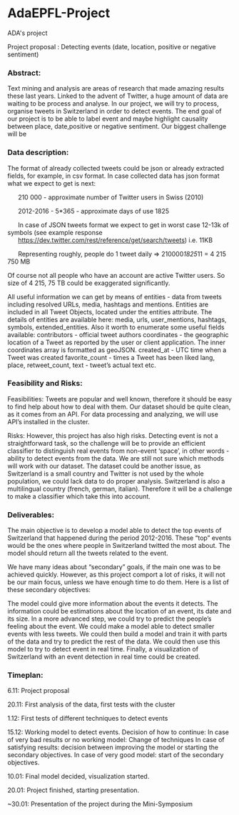 # AdaEPFL-Project
ADA's project

Project proposal : Detecting events (date, location, positive or negative sentiment)


### Abstract:

Text mining and analysis are areas of research that made amazing results these last years. Linked to the advent of Twitter, a huge amount of data are waiting to be process and analyse. In our project, we will try to process, organise tweets in Switzerland in order to detect events. The end goal of our project is to be able to label event and maybe highlight causality between place, date,positive or negative sentiment. Our biggest challenge will be 

### Data description:

The format of already collected tweets could be json or already extracted fields, for example, in csv format.
In case collected data has json format what we expect to get is next: 

&nbsp;&nbsp;&nbsp;&nbsp;&nbsp;&nbsp;210 000  - approximate number of Twitter users in Swiss (2010)

&nbsp;&nbsp;&nbsp;&nbsp;&nbsp;&nbsp;2012-2016 - 5*365 - approximate days of use 1825

&nbsp;&nbsp;&nbsp;&nbsp;&nbsp;&nbsp;In case of JSON tweets format we expect to get in worst case 12-13k of symbols (see example response &nbsp;&nbsp;&nbsp;&nbsp;&nbsp;&nbsp;https://dev.twitter.com/rest/reference/get/search/tweets) i.e. 11KB

&nbsp;&nbsp;&nbsp;&nbsp;&nbsp;&nbsp;Representing roughly, people do 1 tweet daily => 210000*1825*11 = 4 215 750 MB

Of course not all people who have an account are active Twitter users. So size of 4 215, 75 TB
could be exaggerated significantly. 

All useful information we can get by means of entities  - data from tweets including resolved URLs, media, hashtags and mentions. Entities are included in all Tweet Objects, located under the entities attribute. The details of entities are available here: media, urls, user_mentions, hashtags, symbols, extended_entities.
Also it worth to enumerate some useful fields available: 
contributors - official tweet authors
coordinates - the geographic location of a Tweet as reported by the user or client application. The inner coordinates array is formatted as geoJSON.
created_at - UTC time when a Tweet was created
favorite_count - times a Tweet has been liked
lang, place, retweet_count, text - tweet’s actual text
etc.
		
### Feasibility and Risks: 

Feasibilities:
Tweets are popular and well known, therefore it should be easy to find help about how to deal with them. Our dataset should be quite clean, as it comes from an API. For data processing and analyzing, we will use API’s installed in the cluster.


Risks:
However, this project has also high risks. Detecting event is not a straightforward task, so the challenge will be to provide an efficient classifier to distinguish real events from non-event ‘space’, in other words - ability to detect events from the data. We are still not sure which methods will work with our dataset. 
The dataset could be another issue, as Switzerland is a small country and Twitter is not used by the whole population, we could lack data to do proper analysis. Switzerland is also a multilingual country (french, german, italian). Therefore it will be a challenge to make a classifier which take this into account.

### Deliverables:

The main objective is to develop a model able to detect the top events of Switzerland that happened during the period 2012-2016. These “top” events would be the ones where people in Switzerland twitted the most about. The model should return all the tweets related to the event.
 
We have many ideas about “secondary” goals, if the main one was to be achieved quickly. However, as this project comport a lot of risks, it will not be our main focus, unless we have enough time to do them. Here is a list of these secondary objectives:


The model could give more information about the events it detects. The information could be estimations about the location of an event, its date and its size. In a more advanced step, we could try to predict the people’s feeling about the event.
We could make a model able to detect smaller events with less tweets.
We could then build a model and train it with parts of the data and try to predict the rest of the data. We could then use this model to try to detect event in real time.
Finally, a visualization of Switzerland with an event detection in real time could be created.

### Timeplan:

6.11: Project proposal

20.11: First analysis of the data, first tests with the cluster 

1.12: First tests of different techniques to detect events 

15.12: Working model to detect events. Decision of how to continue: 
       In case of very bad results or no working model: Change of techniques 
       In case of satisfying results: decision between improving the model or starting the secondary objectives. 
       In case of very good model: start of the secondary objectives. 
       
10.01: Final model decided, visualization started. 

20.01: Project finished, starting presentation. 

~30.01: Presentation of the project during the Mini-Symposium





